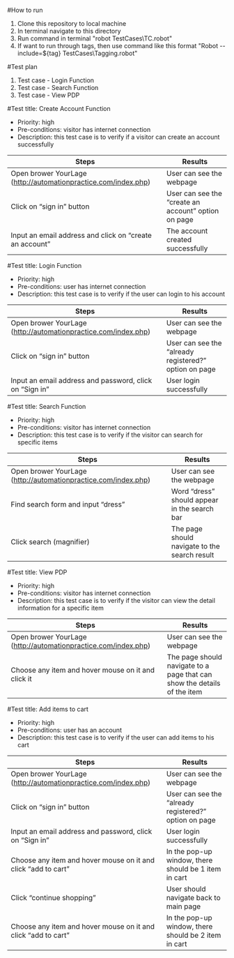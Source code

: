 #How to run
1. Clone this repository to local machine
2. In terminal navigate to this directory
3. Run command in terminal "robot TestCases\TC.robot"
4. If want to run through tags, then use command like this format "Robot --include=${tag} TestCases\Tagging.robot"

#Test plan
1. Test case - Login Function
2. Test case - Search Function
3. Test case - View PDP

#Test title: Create Account Function
- Priority: high
- Pre-conditions: visitor has internet connection
- Description: this test case is to verify if a visitor can create an account successfully

Steps | Results
------------ | -------------
Open brower YourLage (http://automationpractice.com/index.php) | User can see the webpage
Click on “sign in” button | User can see the “create an account” option on page
Input an email address and click on “create an account” | The account created successfully

#Test title: Login Function
- Priority: high
- Pre-conditions: user has internet connection
- Description: this test case is to verify if the user can login to his account

Steps | Results
------------ | -------------
Open brower YourLage (http://automationpractice.com/index.php) | User can see the webpage
Click on “sign in” button | User can see the “already registered?” option on page
Input an email address and password, click on “Sign in” | User login successfully

#Test title: Search Function
- Priority: high
- Pre-conditions: visitor has internet connection
- Description: this test case is to verify if the visitor can search for specific items

Steps | Results
------------ | -------------
Open brower YourLage (http://automationpractice.com/index.php) | User can see the webpage
Find search form and input “dress” | Word “dress” should appear in the search bar
Click search (magnifier) | The page should navigate to the search result

#Test title: View PDP
- Priority: high
- Pre-conditions: visitor has internet connection
- Description: this test case is to verify if the visitor can view the detail information for a specific item

Steps | Results
------------ | -------------
Open brower YourLage (http://automationpractice.com/index.php) | User can see the webpage
Choose any item and hover mouse on it and click it | The page should navigate to a page that can show the details of the item

#Test title: Add items to cart
- Priority: high
- Pre-conditions: user has an account
- Description: this test case is to verify if the user can add items to his cart

Steps | Results
------------ | -------------
Open brower YourLage (http://automationpractice.com/index.php) | User can see the webpage
Click on “sign in” button | User can see the “already registered?” option on page
Input an email address and password, click on “Sign in” | User login successfully
Choose any item and hover mouse on it and click “add to cart” | In the pop-up window, there should be 1 item in cart
Click “continue shopping” | User should navigate back to main page
Choose any item and hover mouse on it and click “add to cart” | In the pop-up window, there should be 2 item in cart
